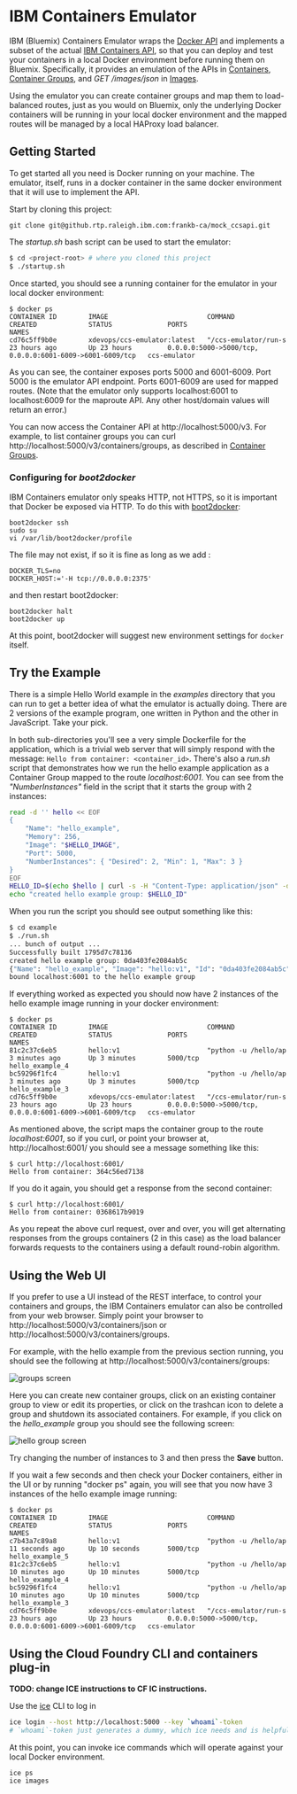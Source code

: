 # IBM Containers Emulator

IBM (Bluemix) Containers Emulator wraps the [Docker API](https://docs.docker.com/reference/api/docker_remote_api/) and implements a subset of the actual [IBM Containers API](https://www.ng.bluemix.net/docs/containers/container_index.html), so that you can deploy and test your containers in a local Docker environment before running them on Bluemix. Specifically, it provides an emulation of the APIs in [Containers](http://ccsapi-doc.mybluemix.net/#!/Containers), [Container Groups](http://ccsapi-doc.mybluemix.net/#!/Container_Groups), and *GET /images/json* in [Images](http://ccsapi-doc.mybluemix.net/#!/Images).

Using the emulator you can create container groups and map them to load-balanced routes, just as you would on Bluemix, only the underlying Docker containers will be running in your local docker environment and the mapped routes will be managed by a local HAProxy load balancer. 

## Getting Started

To get started all you need is Docker running on your machine. The emulator, itself, runs in a docker container in the same docker environment that it will use to implement the API.

Start by cloning this project:
```
git clone git@github.rtp.raleigh.ibm.com:frankb-ca/mock_ccsapi.git
```
The *startup.sh* bash script can be used to start the emulator:
```bash
$ cd <project-root> # where you cloned this project
$ ./startup.sh
```
Once started, you should see a running container for the emulator in your local docker environment:
```
$ docker ps
CONTAINER ID        IMAGE                         COMMAND                CREATED             STATUS              PORTS                                                      NAMES
cd76c5ff9b0e        xdevops/ccs-emulator:latest   "/ccs-emulator/run-s   23 hours ago        Up 23 hours         0.0.0.0:5000->5000/tcp, 0.0.0.0:6001-6009->6001-6009/tcp   ccs-emulator
```
As you can see, the container exposes ports 5000 and 6001-6009. Port 5000 is the emulator API endpoint. Ports 6001-6009 are used for mapped routes. (Note that the emulator only supports localhost:6001 to localhost:6009 for the maproute API. Any other host/domain values will return an error.) 

You can now access the Container API at http://localhost:5000/v3. For example, to list container groups you can curl http://localhost:5000/v3/containers/groups, as described in [Container Groups](http://ccsapi-doc.mybluemix.net/#!/Container_Groups).

### Configuring for *boot2docker*

IBM Containers emulator only speaks HTTP, not HTTPS, so it is important that Docker be exposed via HTTP. To do this with [boot2docker](http://boot2docker.io):
```
boot2docker ssh
sudo su
vi /var/lib/boot2docker/profile
```
The file may not exist, if so it is fine as long as we add :
```
DOCKER_TLS=no
DOCKER_HOST:='-H tcp://0.0.0.0:2375'
```
and then restart boot2docker:
```
boot2docker halt
boot2docker up
```
At this point, boot2docker will suggest new environment settings for `docker` itself.
    
## Try the Example

There is a simple Hello World example in the *examples* directory that you can run to get a better idea of what the emulator is actually doing. There are 2 versions of the example program, one written in Python and the other in JavaScript. Take your pick. 

In both sub-directories you'll see a very simple Dockerfile for the application, which is a trivial web server that will simply respond with the message: ```Hello from container: <container_id>```. There's also a *run.sh* script that demonstrates how we run the hello example application as a Container Group mapped to the route *localhost:6001*. You can see from the *"NumberInstances"* field in the script that it starts the group with 2 instances:
```bash
read -d '' hello << EOF
{
    "Name": "hello_example",
    "Memory": 256,
    "Image": "$HELLO_IMAGE",
    "Port": 5000,
    "NumberInstances": { "Desired": 2, "Min": 1, "Max": 3 }
}
EOF
HELLO_ID=$(echo $hello | curl -s -H "Content-Type: application/json" -d @- "${CCSAPI}/containers/groups" | sed -e 's/.*"Id": "\([^"]*\)",.*/\1/')
echo "created hello example group: $HELLO_ID"
```
When you run the script you should see output something like this:
```bash
$ cd example
$ ./run.sh
... bunch of output ...
Successfully built 1795d7c78136
created hello example group: 0da403fe2084ab5c
{"Name": "hello_example", "Image": "hello:v1", "Id": "0da403fe2084ab5c", "NumberInstances": {"Desired": 2, "Min": 1, "Max": 3}, "Memory": 256, "Routes": ["localhost:6001"], "Port": 5000}
bound localhost:6001 to the hello example group
```
If everything worked as expected you should now have 2 instances of the hello example image running in your docker environment:
```
$ docker ps
CONTAINER ID        IMAGE                         COMMAND                CREATED             STATUS              PORTS                                                      NAMES
81c2c37c6eb5        hello:v1                      "python -u /hello/ap   3 minutes ago       Up 3 minutes        5000/tcp                                                   hello_example_4
bc59296f1fc4        hello:v1                      "python -u /hello/ap   3 minutes ago       Up 3 minutes        5000/tcp                                                   hello_example_3
cd76c5ff9b0e        xdevops/ccs-emulator:latest   "/ccs-emulator/run-s   23 hours ago        Up 23 hours         0.0.0.0:5000->5000/tcp, 0.0.0.0:6001-6009->6001-6009/tcp   ccs-emulator
```
As mentioned above, the script maps the container group to the route *localhost:6001*, so if you curl, or point your browser at, http://localhost:6001/ you should see a message something like this:
```
$ curl http://localhost:6001/
Hello from container: 364c56ed7138
```
If you do it again, you should get a response from the second container:
```
$ curl http://localhost:6001/
Hello from container: 0368617b9019
```
As you repeat the above curl request, over and over, you will get alternating responses from the groups containers (2 in this case) as the load balancer forwards requests to the containers using a default round-robin algorithm.

## Using the Web UI

If you prefer to use a UI instead of the REST interface, to control your containers and groups, the IBM Containers emulator can also be controlled from your web browser. Simply point your browser to http://localhost:5000/v3/containers/json or http://localhost:5000/v3/containers/groups.

For example, with the hello example from the previous section running, you should see the following at http://localhost:5000/v3/containers/groups:

![groups screen](https://github.rtp.raleigh.ibm.com/frankb-ca/mock_ccsapi/raw/master/images/groups.jpg)

Here you can create new container groups, click on an existing container group to view or edit its properties, or click on the trashcan icon to delete a group and shutdown its associated containers. For example, if you click on the *hello_example* group you should see the following screen:

![hello group screen](https://github.rtp.raleigh.ibm.com/frankb-ca/mock_ccsapi/raw/master/images/hello_group.jpg)

Try changing the number of instances to 3 and then press the **Save** button.

If you wait a few seconds and then check your Docker containers, either in the UI or by running "docker ps" again, you will see that you now have 3 instances of the hello example image running:
```
$ docker ps
CONTAINER ID        IMAGE                         COMMAND                CREATED             STATUS              PORTS                                                      NAMES
c7b43a7c89a8        hello:v1                      "python -u /hello/ap   11 seconds ago      Up 10 seconds       5000/tcp                                                   hello_example_5
81c2c37c6eb5        hello:v1                      "python -u /hello/ap   10 minutes ago      Up 10 minutes       5000/tcp                                                   hello_example_4
bc59296f1fc4        hello:v1                      "python -u /hello/ap   10 minutes ago      Up 10 minutes       5000/tcp                                                   hello_example_3
cd76c5ff9b0e        xdevops/ccs-emulator:latest   "/ccs-emulator/run-s   23 hours ago        Up 23 hours         0.0.0.0:5000->5000/tcp, 0.0.0.0:6001-6009->6001-6009/tcp   ccs-emulator
```

## Using the Cloud Foundry CLI and containers plug-in

**TODO: change ICE instructions to CF IC instructions.**

Use the [ice](https://github.rtp.raleigh.ibm.com/project-alchemy/ccscli) CLI to log in
```bash
ice login --host http://localhost:5000 --key `whoami`-token
# `whoami`-token just generates a dummy, which ice needs and is helpful for logging and simulating multi-user function.
```  
At this point, you can invoke ice commands which will operate against your local Docker environment.
```
ice ps
ice images
```
